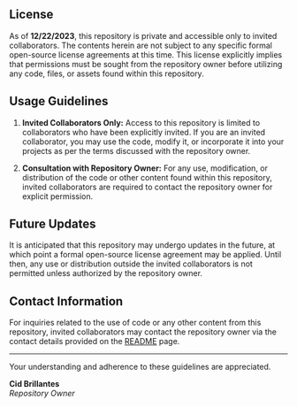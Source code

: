 <h2>License</h2>

As of **12/22/2023**, this repository is private and accessible only to invited collaborators. The contents herein are not subject to any specific formal open-source license agreements at this time. This license explicitly implies that permissions must be sought from the repository owner before utilizing any code, files, or assets found within this repository.

<h2>Usage Guidelines</h2>

1. **Invited Collaborators Only:** Access to this repository is limited to collaborators who have been explicitly invited. If you are an invited collaborator, you may use the code, modify it, or incorporate it into your projects as per the terms discussed with the repository owner.

2. **Consultation with Repository Owner:** For any use, modification, or distribution of the code or other content found within this repository, invited collaborators are required to contact the repository owner for explicit permission.

<h2>Future Updates</h2>

It is anticipated that this repository may undergo updates in the future, at which point a formal open-source license agreement may be applied. Until then, any use or distribution outside the invited collaborators is not permitted unless authorized by the repository owner.

<h2>Contact Information</h2>

For inquiries related to the use of code or any other content from this repository, invited collaborators may contact the repository owner via the contact details provided on the [README](README.md#contact-information) page.

<hr>

Your understanding and adherence to these guidelines are appreciated.

**Cid Brillantes** <br>
*Repository Owner*
